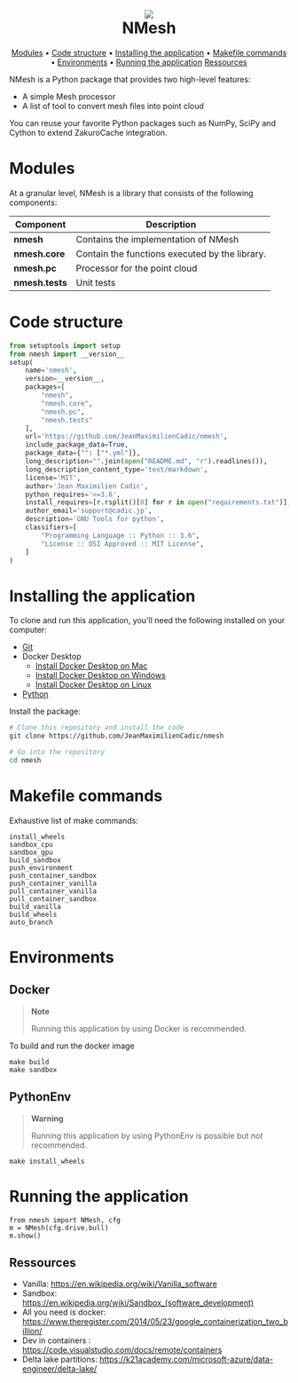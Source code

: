 <h1 align="center">
  <br>
  <a href=https://drive.google.com/uc?id=1lp-TSsLdTPBppssMm_f0YORERVSbDf9J"><img src="https://drive.google.com/uc?id=1lp-TSsLdTPBppssMm_f0YORERVSbDf9J"></a>
  <br>
  NMesh
  <br>
</h1>


<p align="center">
  <a href="#modules">Modules</a> •
  <a href="#code-structure">Code structure</a> •
  <a href="#installing-the-application">Installing the application</a> •
  <a href="#makefile-commands">Makefile commands</a> •
  <a href="#environments">Environments</a> •
  <a href="#running-the-application">Running the application</a>
  <a href="#ressources">Ressources</a>
</p>


NMesh is a Python package that provides two high-level features:
- A simple Mesh processor
- A list of tool to convert mesh files into point cloud

You can reuse your favorite Python packages such as NumPy, SciPy and Cython to extend ZakuroCache integration.


# Modules

At a granular level, NMesh is a library that consists of the following components:

| Component | Description |
| ---- | --- |
| **nmesh** | Contains the implementation of NMesh |
| **nmesh.core** | Contain the functions executed by the library. |
| **nmesh.pc** | Processor for the point cloud|
| **nmesh.tests** | Unit tests |



# Code structure
```python
from setuptools import setup
from nmesh import __version__
setup(
    name='nmesh',
    version=__version__,
    packages=[
        "nmesh",
        "nmesh.core",
        "nmesh.pc",
        "nmesh.tests"
    ],
    url='https://github.com/JeanMaximilienCadic/nmesh',
    include_package_data=True,
    package_data={"": ["*.yml"]},
    long_description="".join(open("README.md", "r").readlines()),
    long_description_content_type='text/markdown',
    license='MIT',
    author='Jean Maximilien Cadic',
    python_requires='>=3.6',
    install_requires=[r.rsplit()[0] for r in open("requirements.txt")],
    author_email='support@cadic.jp',
    description='GNU Tools for python',
    classifiers=[
        "Programming Language :: Python :: 3.6",
        "License :: OSI Approved :: MIT License",
    ]
)

```

# Installing the application
To clone and run this application, you'll need the following installed on your computer:
- [Git](https://git-scm.com)
- Docker Desktop
   - [Install Docker Desktop on Mac](https://docs.docker.com/docker-for-mac/install/)
   - [Install Docker Desktop on Windows](https://docs.docker.com/desktop/install/windows-install/)
   - [Install Docker Desktop on Linux](https://docs.docker.com/desktop/install/linux-install/)
- [Python](https://www.python.org/downloads/)

Install the package:
```bash
# Clone this repository and install the code
git clone https://github.com/JeanMaximilienCadic/nmesh

# Go into the repository
cd nmesh
```

# Makefile commands
Exhaustive list of make commands:
```
install_wheels
sandbox_cpu
sandbox_gpu
build_sandbox
push_environment
push_container_sandbox
push_container_vanilla
pull_container_vanilla
pull_container_sandbox
build_vanilla
build_wheels
auto_branch 
```
# Environments

## Docker

> **Note**
> 
> Running this application by using Docker is recommended.

To build and run the docker image
```
make build
make sandbox
```

## PythonEnv

> **Warning**
> 
> Running this application by using PythonEnv is possible but *not* recommended.
```
make install_wheels
```
# Running the application
```
from nmesh import NMesh, cfg
m = NMesh(cfg.drive.bull)
m.show()
```

## Ressources
* Vanilla:  https://en.wikipedia.org/wiki/Vanilla_software
* Sandbox: https://en.wikipedia.org/wiki/Sandbox_(software_development)
* All you need is docker: https://www.theregister.com/2014/05/23/google_containerization_two_billion/
* Dev in containers : https://code.visualstudio.com/docs/remote/containers
* Delta lake partitions: https://k21academy.com/microsoft-azure/data-engineer/delta-lake/




